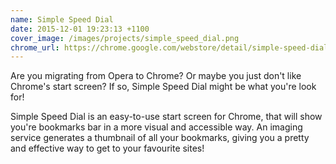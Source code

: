 ```yaml
---
name: Simple Speed Dial
date: 2015-12-01 19:23:13 +1100
cover_image: /images/projects/simple_speed_dial.png
chrome_url: https://chrome.google.com/webstore/detail/simple-speed-dial/gpdpldlbafdmhlmcdllcjgoigmpjonfc
---
```


Are you migrating from Opera to Chrome? Or maybe you just don't like Chrome's start screen? If so, Simple Speed Dial might be what you're look for!

Simple Speed Dial is an easy-to-use start screen for Chrome, that will show you're bookmarks bar in a more visual and accessible way. An imaging service generates a thumbnail of all your bookmarks, giving you a pretty and effective way to get to your favourite sites!
